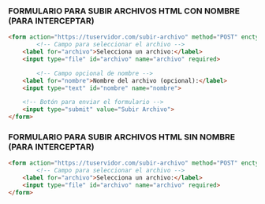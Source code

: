 

### FORMULARIO PARA SUBIR ARCHIVOS HTML CON NOMBRE (PARA INTERCEPTAR)
```HTML
<form action="https://tuservidor.com/subir-archivo" method="POST" enctype="multipart/form-data">
        <!-- Campo para seleccionar el archivo -->
    <label for="archivo">Selecciona un archivo:</label>
    <input type="file" id="archivo" name="archivo" required>

        <!-- Campo opcional de nombre -->
    <label for="nombre">Nombre del archivo (opcional):</label>
    <input type="text" id="nombre" name="nombre">

    <!-- Botón para enviar el formulario -->
    <input type="submit" value="Subir Archivo">
</form>
```

### FORMULARIO PARA SUBIR ARCHIVOS HTML SIN NOMBRE (PARA INTERCEPTAR)
```HTML
<form action="https://tuservidor.com/subir-archivo" method="POST" enctype="multipart/form-data">
        <!-- Campo para seleccionar el archivo -->
    <label for="archivo">Selecciona un archivo:</label>
    <input type="file" id="archivo" name="archivo" required>
</form>
```